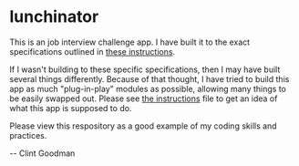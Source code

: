 # lunchinator

This is an job interview challenge app.  I have built it to the exact specifications outlined in [these instructions](instructions/instructions.md).  

If I wasn't building to these specific specifications, then I may have built several things differently.  Because of that thought, I have tried to build this app as much "plug-in-play" modules as possible, allowing many things to be easily swapped out.  Please see [the instructions](instructions/instructions.md) file to get an idea of what this app is supposed to do.

Please view this respository as a good example of my coding skills and practices.

-- Clint Goodman
